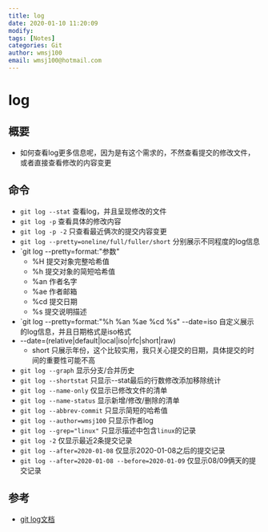 ```yaml
---
title: log
date: 2020-01-10 11:20:09
modify: 
tags: [Notes]
categories: Git
author: wmsj100
email: wmsj100@hotmail.com
---
```


# log

## 概要

- 如何查看log更多信息呢，因为是有这个需求的，不然查看提交的修改文件，或者直接查看修改的内容变更

## 命令

- `git log --stat` 查看log，并且呈现修改的文件
- `git log -p` 查看具体的修改内容
- `git log -p -2` 只查看最近俩次的提交内容变更
- `git log --pretty=oneline/full/fuller/short` 分别展示不同程度的log信息
- `git log --pretty=format:"参数"
	- %H 提交对象完整哈希值
	- %h 提交对象的简短哈希值
	- %an 作者名字
	- %ae 作者邮箱
	- %cd 提交日期
	- %s 提交说明描述
- `git log --pretty=format:"%h %an %ae %cd %s" --date=iso  自定义展示的log信息，并且日期格式是iso格式
- --date=(relative|default|local|iso|rfc|short|raw)
	- short 只展示年份，这个比较实用，我只关心提交的日期，具体提交的时间的重要性可能不高
- `git log --graph` 显示分支/合并历史
- `git log --shortstat` 只显示--stat最后的行数修改添加移除统计
- `git log --name-only` 仅显示已修改文件的清单
- `git log --name-status` 显示新增/修改/删除的清单
- `git log --abbrev-commit` 只显示简短的哈希值
- `git log --author=wmsj100` 只显示作者log
- `git log --grep="linux"` 只显示描述中包含`linux`的记录
- `git log -2` 仅显示最近2条提交记录
- `git log --after=2020-01-08` 仅显示2020-01-08之后的提交记录
- `git log --after=2020-01-08 --before=2020-01-09` 仅显示08/09俩天的提交记录

## 参考

- [git log文档](https://git-scm.com/book/zh/v2/Git-%E5%9F%BA%E7%A1%80-%E6%9F%A5%E7%9C%8B%E6%8F%90%E4%BA%A4%E5%8E%86%E5%8F%B2)


